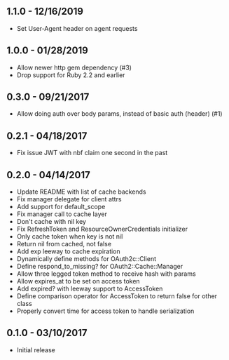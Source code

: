 ## 1.1.0 - 12/16/2019
  * Set User-Agent header on agent requests

## 1.0.0 - 01/28/2019
  * Allow newer http gem dependency (#3)
  * Drop support for Ruby 2.2 and earlier

## 0.3.0 - 09/21/2017
  * Allow doing auth over body params, instead of basic auth (header) (#1)

## 0.2.1 - 04/18/2017
  * Fix issue JWT with nbf claim one second in the past

## 0.2.0 - 04/14/2017
  * Update README with list of cache backends
  * Fix manager delegate for client attrs
  * Add support for default_scope
  * Fix manager call to cache layer
  * Don't cache with nil key
  * Fix RefreshToken and ResourceOwnerCredentials initializer
  * Only cache token when key is not nil
  * Return nil from cached, not false
  * Add exp leeway to cache expiration
  * Dynamically define methods for OAuth2c::Client
  * Define respond_to_missing? for OAuth2::Cache::Manager
  * Allow three legged token method to receive hash with params
  * Allow expires_at to be set on access token
  * Add expired? with leeway support to AccessToken
  * Define comparison operator for AccessToken to return false for other class
  * Properly convert time for access token to handle serialization


## 0.1.0 - 03/10/2017
  * Initial release
